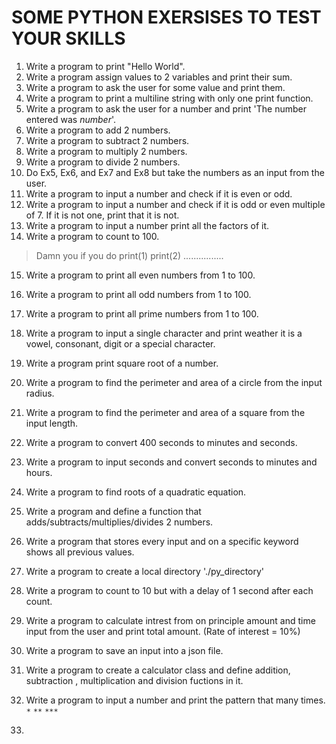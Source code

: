 # SOME PYTHON EXERSISES TO TEST YOUR SKILLS

1. Write a program to print "Hello World".
2. Write a program assign values to 2 variables and print their sum.
3. Write a program to ask the user for some value and print them.
4. Write a program to print a multiline string with only one print function.
5. Write a program to ask the user for a number and print 'The number entered was _number_'. 
6. Write a program to add 2 numbers.
7. Write a program to subtract 2 numbers.
8. Write a program to multiply 2 numbers.
9. Write a program to divide 2 numbers.
10. Do Ex5, Ex6, and Ex7 and Ex8 but take the numbers as an input from the user.
11. Write a program to input a number and check if it is even or odd.
12. Write a program to input a number and check if it is odd or even multiple of 7. If it is not one, print that it is not.
13. Write a program to input a number print all the factors of it.
14. Write a program to count to 100.
> Damn you if you do print(1) print(2) ................
15. Write a program to print all even numbers from 1 to 100.
16. Write a program to print all odd numbers from 1 to 100.
17. Write a program to print all prime numbers from 1 to 100.
18. Write a program to input a single character and print weather it is a vowel, consonant, digit or a special character.
19. Write a program print square root of a number.
20. Write a program to find the perimeter and area of a circle from the input radius.
21. Write a program to find the perimeter and area of a square from the input length.
22. Write a program to convert 400 seconds to minutes and seconds.
23. Write a program to input seconds and convert seconds to minutes and hours.
24. Write a program to find roots of a quadratic equation.
25. Write a program and define a function that adds/subtracts/multiplies/divides 2 numbers.
26. Write a program that stores every input and on a specific keyword shows all previous values.
27. Write a program to create a local directory './py_directory'
28. Write a program to count to 10 but with a delay of 1 second after each count.
29. Write a program to calculate intrest from on principle amount and time input from the user and print total amount. (Rate of interest = 10%)
30. Write a program to save an input into a json file.
31. Write a program to create a calculator class and define addition, subtraction , multiplication and division fuctions in it.
32. Write a program to input a number and print the pattern that many times. 
 `*`
 `**`
 `***`

33. 

